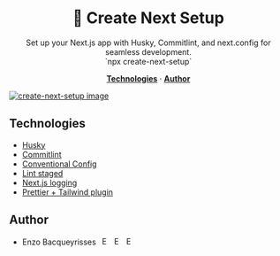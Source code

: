 <h1 align="center">🎉 Create Next Setup</h1>

<p align="center">
Set up your Next.js app with Husky, Commitlint, and next.config for seamless development.
  <br/>
  `npx create-next-setup`
</p>

<p align="center">
  <a href="#technologies"><strong>Technologies</strong></a> ·
  <a href="#author"><strong>Author</strong></a>
</p>

<a href="https://www.npmjs.com/package/create-next-setup">
    <img alt="create-next-setup image" src="https://github.com/bacqueyrisses/create-next-setup/assets/96829831/d75a2015-9b22-45dd-b606-cbeb8f08fe90">
</a>

<br/>

## Technologies

- [Husky](https://typicode.github.io/husky/)
- [Commitlint](https://github.com/conventional-changelog/commitlint)
- [Conventional Config](https://github.com/conventional-changelog/commitlint/tree/master/@commitlint/config-conventional)
- [Lint staged](https://github.com/lint-staged/lint-staged)
- [Next.js logging](https://nextjs.org/docs/app/api-reference/next-config-js/logging)
- [Prettier + Tailwind plugin](https://tailwindcss.com/blog/automatic-class-sorting-with-prettier)

## Author

- Enzo Bacqueyrisses &ensp;<a href="https://twitter.com/bacqueyrisses"><img src="https://skillicons.dev/icons?i=twitter" style="width: 15px; height: auto;" alt="Enzo Bacqueyrisses Twitter Account" /></a>&ensp;<a href="https://www.linkedin.com/in/bacqueyrisses/"><img src="https://skillicons.dev/icons?i=linkedin" style="width: 15px; height: auto;" alt="Enzo Bacqueyrisses Linkedin Account" /></a>&ensp;<a href="https://www.enzo.codes"><img src="https://github.com/bacqueyrisses/photography/assets/96829831/e5f7eff7-690b-429d-aa2f-e3c66c53630e" style="width: 15px; height: auto;" alt="Enzo Bacqueyrisses Portfolio" /></a>
